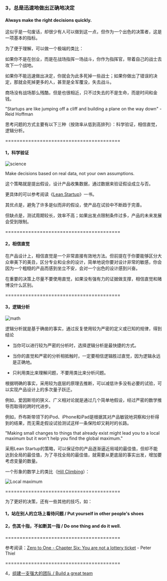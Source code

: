 ### 3，总是迅速地做出正确地决定

#### Always make the right decisions quickly.

这似乎是一句废话，却很少有人可以做到这一点，但作为一个出色的决策者，这是一项基本的指标。

为了便于理解，可以做一个极端的类比：

如果你不是在创业，而是在战场指挥一场战斗，你作为指挥官，带着自己的战士去攻下一个战地。

如果你不能迅速做出决定，你就会为此多死掉一些战士；如果你做出了错误的决定，那就会死掉更多的人，甚至是全军覆没，失去战斗。

商场没有战场那么残酷，但是也很相近，只不过失去的不是生命，而是时间和金钱。

"Startups are like jumping off a cliff and building a plane on the way down" - Reid Hoffman

思考问题的方式主要有以下三种（按效率从低到高排列）：科学验证，相信直觉，逻辑分析。

========================================


#### 1，科学验证

![science](http://i.imgur.com/lIaCB4N.png?1 "Science")

Make decisions based on real data, not your own assumptions.

这个策略就是提出假设，设计产品收集数据，通过数据来验证假设成立与否。

更具体的可以参考阅读《[Lean Startup](http://www.amazon.com/Lean-Startup-Entrepreneurs-Continuous-Innovation/dp/0307887898/)》一书。

其优点是，避免了许多是似而非的假设，使产品在试验中不断趋于完善。

但缺点是，测试周期较长，效率不高；如果出发点限制条件过多，产品的未来发展会受到限制。

========================================

#### 2，相信直觉

在产品设计上，相信直觉是一个非常直接有效地方法。但前提在于你要能够区分大众审美下的美丑，区分专业和业余的设计，简单地说你要对设计非常的敏感，你会因为一个粗糙的产品而感到坐立不安，会对一个出色的设计感到兴奋。

在重要的决策上尽量不要使用直觉，如果没有强有力的证据做支撑，相信直觉和赌博没什么区别。

========================================

#### 3，逻辑分析

![math](http://i.imgur.com/6cPvRNM.png?1 "Math")

逻辑分析就是基于确凿的事实，通过反复使用较为严密的定义或已知的规律，得到结论

- 当你可以进行较为严密的分析时，选择逻辑分析是最快捷的方式。

- 当你的直觉和严密的分析相抵触时，一定要相信逻辑胜过直觉，因为逻辑永远是正确地。

- 只利用类比来理解问题，不要用类比来分析问题。

根据明确的事实，采用较为底层的原理去推断，可以减低许多没有必要的试验，可以实现产品设计上的多次量子跃迁。

例如，爱因斯坦的狭义、广义相对论就是通过几个简单地假设，经过严密的数学推导而取得的跨时代进步。

例如，乔布斯带领下的iPod、iPhone和iPad是根据其对产品敏锐地洞察和分析得到的结果，而无需走假设试验测试这样一条保险却又耗时的长路。

"Making small changes to things that already exist might lead you to a local maximum but it won't help you find the global maximum."

采用Lean Startup的策略，可以保证你的产品逐渐逼近局域的最佳值，但却不能达到全局的最佳值，为了寻找全局的最佳值，就需要从更底层的事实出发，增加要考虑变量的数量。

一个形象的数学上的类比（[Hill Climbing](https://en.wikipedia.org/wiki/Hill_climbing)）：

![Local maximum](https://upload.wikimedia.org/wikipedia/commons/7/7e/Local_maximum.png)

========================================

为了更好的决策，还有一些其他的技巧，如：

#### 1，站在别人的立场上看待问题 / Put yourself in other people's shoes

#### 2，伤其十指，不如断其一指 / Do one thing and do it well.

========================================

参考阅读：[Zero to One - Chapter Six: You are not a lottery ticket](http://www.amazon.com/Zero-One-Notes-Startups-Future-ebook/dp/B00J6YBOFQ) -  Peter Thiel

========================================

4，[组建一支强大的团队 / Build a great team](https://github.com/linyingkui/startup/tree/master/three/team/README.md)
